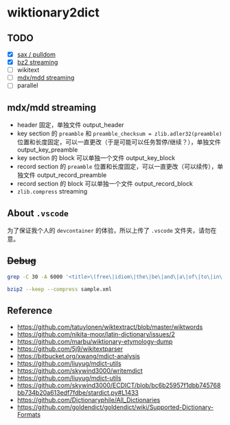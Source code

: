 # wiktionary2dict

## TODO

- [x] [sax / pulldom](https://web.archive.org/web/20150108212346/https://www.ibm.com/developerworks/xml/library/x-tipulldom/index.html)
- [x] [bz2 streaming](https://stackoverflow.com/questions/37172679/reading-first-lines-of-bz2-files-in-python)
- [ ] wikitext
- [ ] [mdx/mdd streaming](#mdxmdd-streaming)
- [ ] parallel

## mdx/mdd streaming

- header 固定，单独文件 output_header
- key section 的 `preamble` 和 `preamble_checksum = zlib.adler32(preamble)` 位置和长度固定，可以一直更改（于是可能可以任务暂停/继续？），单独文件 output_key_preamble
- key section 的 block 可以单独一个文件 output_key_block
- record section 的 `preamble` 位置和长度固定，可以一直更改（可以续传），单独文件 output_record_preamble
- record section 的 block 可以单独一个文件 output_record_block
- `zlib.compress` streaming

## About `.vscode`

为了保证我个人的 `devcontainer` 的体验，所以上传了 `.vscode` 文件夹，请勿在意。

## ~~Debug~~

```sh
grep -C 30 -A 6000 '<title>\(free\|idiom\|the\|be\|and\|a\|of\|to\|in\|for\|have\|you\|let\|make\|get\)<' enwiktionary-latest-pages-articles.xml > sample.xml

bzip2 --keep --compress sample.xml
```

## Reference

- https://github.com/tatuylonen/wiktextract/blob/master/wiktwords
- https://github.com/nikita-moor/latin-dictionary/issues/2
- https://github.com/marbu/wiktionary-etymology-dump
- https://github.com/5j9/wikitextparser
- https://bitbucket.org/xwang/mdict-analysis
- https://github.com/liuyug/mdict-utils
- https://github.com/skywind3000/writemdict
- https://github.com/liuyug/mdict-utils
- https://github.com/skywind3000/ECDICT/blob/bc6b25957f1dbb745768bb734b20a613edf7fdbe/stardict.py#L1433
- https://github.com/Dictionaryphile/All_Dictionaries
- https://github.com/goldendict/goldendict/wiki/Supported-Dictionary-Formats